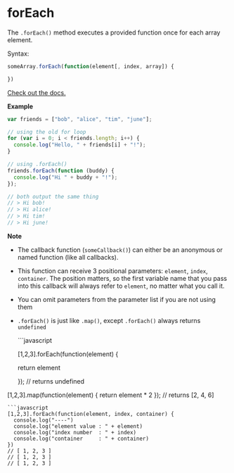 # forEach

The `.forEach()` method executes a provided function once for each array element.

Syntax:

```javascript
someArray.forEach(function(element[, index, array]) {

})
```

[Check out the docs.](https://developer.mozilla.org/en-US/docs/Web/JavaScript/Reference/Global_Objects/Array/foreach)

**Example**

```javascript
var friends = ["bob", "alice", "tim", "june"];

// using the old for loop
for (var i = 0; i < friends.length; i++) {
  console.log("Hello, " + friends[i] + "!");
}

// using .forEach()
friends.forEach(function (buddy) {
  console.log("Hi " + buddy + "!");
});

// both output the same thing
// > Hi bob!
// > Hi alice!
// > Hi tim!
// > Hi june!
```

**Note**

* The callback function \(`someCallback()`\) can either be an anonymous or named function \(like all callbacks\).
* This function can receive 3 positional parameters: `element`, `index`, `container`. The position matters, so the first variable name that you pass into this callback will always refer to `element`, no matter what you call it. 
* You can omit parameters from the parameter list if you are not using them
* `.forEach()` is just like `.map()`, except `.forEach()` always returns `undefined`

  \`\`\`javascript

  \[1,2,3\].forEach\(function\(element\) {

  return element

  }\); // returns undefined

\[1,2,3\].map\(function\(element\) { return element \* 2 }\); // returns \[2, 4, 6\]

```text
```javascript
[1,2,3].forEach(function(element, index, container) { 
  console.log("----")
  console.log("element value : " + element)
  console.log("index number  : " + index)
  console.log("container     : " + container)
})
// [ 1, 2, 3 ]
// [ 1, 2, 3 ]
// [ 1, 2, 3 ]
```

